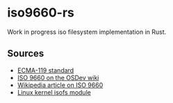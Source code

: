 iso9660-rs
==========

Work in progress iso filesystem implementation in Rust.

Sources
-------
* [ECMA-119 standard](https://www.ecma-international.org/publications/standards/Ecma-119.htm)
* [ISO 9660 on the OSDev wiki](https://wiki.osdev.org/ISO_9660)
* [Wikipedia article on ISO 9660](https://en.wikipedia.org/wiki/ISO_9660)
* [Linux kernel isofs module](https://git.kernel.org/pub/scm/linux/kernel/git/torvalds/linux.git/tree/fs/isofs)
